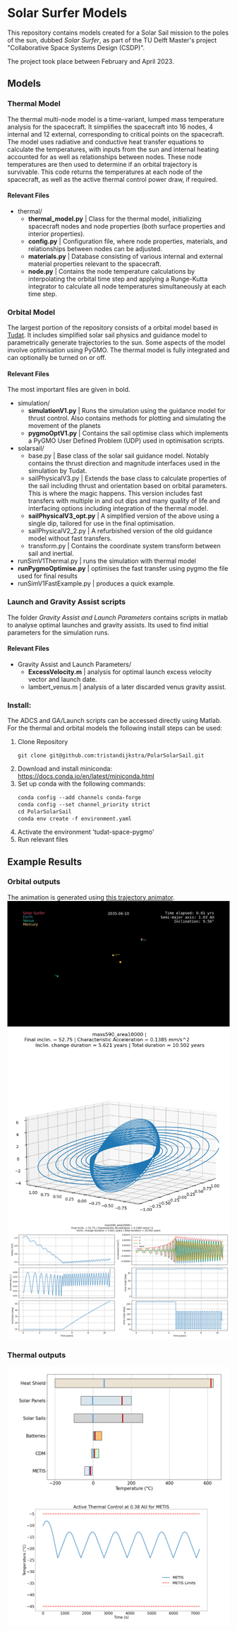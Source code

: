 # Solar Surfer Models
This repository contains models created for a Solar Sail mission to the poles of the sun, dubbed *Solar Surfer*, as part of the TU Delft Master's project "Collaborative Space Systems Design (CSDP)".

The project took place between February and April 2023.
## Models
### Thermal Model
The thermal multi-node model is a time-variant, lumped mass temperature analysis for the spacecraft. It simplifies the spacecraft into 16 nodes, 4 internal and 12 external, corresponding to critical points on the spacecraft. The model uses radiative and conductive heat transfer equations to calculate the temperatures, with inputs from the sun and internal heating accounted for as well as relationships between nodes. These node temperatures are then used to determine if an orbital trajectory is survivable. This code returns the temperatures at each node of the spacecraft, as well as the active thermal control power draw, if required.
#### Relevant Files
- thermal/
  - **thermal_model.py** | Class for the thermal model, initializing spacecraft nodes and node properties (both surface properties and interior properties).
  - **config.py** | Configuration file, where node properties, materials, and relationships between nodes can be adjusted.
  - **materials.py** | Database consisting of various internal and external material properties relevant to the spacecraft.
  - **node.py** | Contains the node temperature calculations by interpolating the orbital time step and applying a Runge-Kutta integrator to calculate all node temperatures simultaneously at each time step.
### Orbital Model
The largest portion of the repository consists of a orbital model based in [Tudat](https://docs.tudat.space/en/latest/). It includes simplified solar sail physics and guidance model to parametrically generate trajectories to the sun. Some aspects of the model involve optimisation using PyGMO. The thermal model is fully integrated and can optionally be turned on or off.
#### Relevant Files
The most important files are given in bold.
- simulation/
  - **simulationV1.py** | Runs the simulation using the guidance model for thrust control. Also contains methods for plotting and simulating the movement of the planets
  - **pygmoOptV1.py** | Contains the sail optimise class which implements a PyGMO User Defined Problem (UDP) used in optimisation scripts.
- solarsail/
  - base.py | Base class of the solar sail guidance model. Notably contains the thrust direction and magnitude interfaces used in the simulation by Tudat.
  - sailPhysicalV3.py | Extends the base class to calculate properties of the sail including thrust and orientation based on orbital parameters. This is where the magic happens. This version includes fast transfers with multiple in and out dips and many quality of life and interfacing options including integration of the thermal model.
  - **sailPhysicalV3_opt.py** | A simplified version of the above using a single dip, tailored for use in the final optimisation.
  - sailPhysicalV2_2.py | A refurbished version of the old guidance model without fast transfers.
  - transform.py | Contains the coordinate system transform between sail and inertial.
- runSimV1Thermal.py | runs the simulation with thermal model
- **runPygmoOptimise.py** | optimises the fast transfer using pygmo the file used for final results
- runSimV1FastExample.py | produces a quick example.
### Launch and Gravity Assist scripts
The folder *Gravity Assist and Launch Parameters* contains scripts in matlab to analyse optimal launches and gravity assists. Its used to find initial parameters for the simulation runs.
#### Relevant Files
- Gravity Assist and Launch Parameters/
  - **ExcessVelocity.m** | analysis for optimal launch excess velocity vector and launch date.
  - lambert_venus.m | analysis of a later discarded venus gravity assist.
### Install:
The ADCS and GA/Launch scripts can be accessed directly using Matlab. For the thermal and orbital models the following install steps can be used:
1. Clone Repository
   ```
   git clone git@github.com:tristandijkstra/PolarSolarSail.git
   ```
2. Download and install miniconda: https://docs.conda.io/en/latest/miniconda.html
3. Set up conda with the following commands:
   ```
   conda config --add channels conda-forge
   conda config --set channel_priority strict
   cd PolarSolarSail
   conda env create -f environment.yaml
   ```
4. Activate the environment 'tudat-space-pygmo'
5. Run relevant files
## Example Results

### Orbital outputs
The animation is generated using [this trajectory animator](https://github.com/tristandijkstra/TrajectoryAnimator).
![Orbit animation](doc/anim.gif)
![orb](doc/orb.png)
![data](doc/data.png)

### Thermal outputs
![Node Temperatures](doc/box_plot_labelled.png)
![Active Control](doc/active_control.png)
